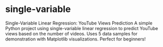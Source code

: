 # single-variable
Single-Variable Linear Regression: YouTube Views Prediction A simple Python project using single-variable linear regression to predict YouTube views based on the number of videos. Uses 5 data samples for demonstration with Matplotlib visualizations. Perfect for beginners!
